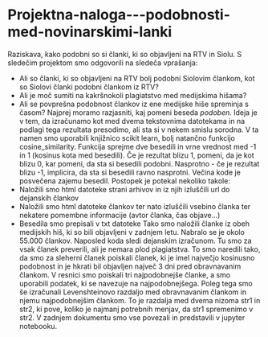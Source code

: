 # Projektna-naloga---podobnosti-med-novinarskimi-lanki
Raziskava, kako podobni so si članki, ki so objavljeni na RTV in Siolu. 
S sledečim projektom smo odgovorili na sledeča vprašanja:
* Ali so članki, ki so objavljeni na RTV bolj podobni Siolovim člankom, kot so Siolovi članki podobni člankom iz RTV?
* Ali je moč sumiti na kakršnokoli plagiatstvo med medijskima hišama?
* Ali se povprešna podobnost člankov iz ene medijske hiše spreminja s časom?
Najprej moramo razjasniti, kaj pomeni beseda _podoben_. Ideja je v tem, da izračunamo kot med dvema tekstovnima datotekama in na podlagi tega rezultata
presodimo, ali sta si v nekem smislu sorodna. V ta namen smo uporabili knjižnico scikit learn, bolj natančno funkcijo cosine_similarity. Funkcija sprejme dve besedili in vrne vrednost med
-1 in 1 (kosinus kota med besedili). Če je rezultat blizu 1, pomeni, da je kot blizu 0, kar pomeni, da sta si besedili podobni. Nasprotno - če je rezultat blizu -1, implicira, da sta si besedili ravno nasprotni.
Večina kode je posvečena zajemu besedil. Postopek je potekal nekoliko takole:
* Naložili smo html datoteke strani arhivov in iz njih izluščili url do dejanskih člankov
* Naložili smo html datoteke člankov ter nato izluščili vsebino članka ter nekatere pomembne informacije (avtor članka, čas objave...)
* Besedila smo prepisali v txt datoteke
Tako smo naložili članke iz obeh medijskih hiš, ki so bili objavljeni v zadnjem letu. Nabralo se je okolo 55.000 člankov.
Naposled koda sledi dejanskim izračunom. Tu smo za vsak članek preverili, ali je nemara plod plagiatstva. To smo naredili tako, da smo za sleherni članek poiskali članek, ki je imel največjo
kosinusno podobnost in je hkrati bil objavljen največ 3 dni pred obravnavanim člankom. V resnici smo poiskali tri najpodobnejše članke, a smo uporabili podatek, ki se navezuje na najpodobnejšega.
Poleg tega smo še izračunali Levenshteinovo razdaljo med obravnavanim člankom in njemu najpodobnejšim člankom. To je razdalja med dvema nizoma str1 in str2, ki pove, koliko je najmanj potrebnih menjav, da
str1 spremenimo v str2.
V zadnjem dokumentu smo vse povezali in predstavili v jupyter notebooku.  
